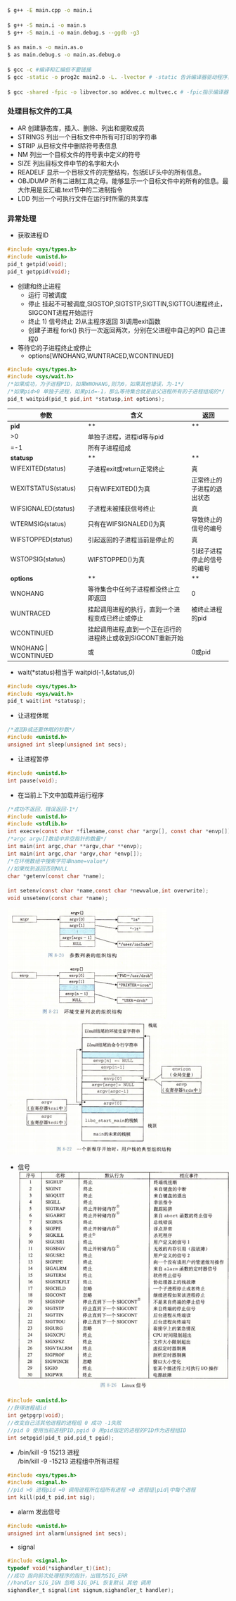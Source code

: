 ```sh
$ g++ -E main.cpp -o main.i

$ g++ -S main.i -o main.s
$ g++ -S main.i -o main.debug.s --ggdb -g3

$ as main.s -o main.as.o
$ as main.debug.s -o main.as.debug.o

$ gcc -c #编译和汇编但不要链接
$ gcc -static -o prog2c main2.o -L. -lvector # -static 告诉编译器驱动程序，链接器应该构建一个完全链接的可执行目标文件，-lvector 是 libvector.a 的缩写，-L.参数告诉链接器在当前目录下查找libvector.a

$ gcc -shared -fpic -o libvector.so addvec.c multvec.c # -fpic指示编译器生成与位置无关的代码，-shared指示链接器创建一个共享的目标文件
```

### 处理目标文件的工具
* AR 创建静态库，插入、删除、列出和提取成员
* STRINGS 列出一个目标文件中所有可打印的字符串
* STRIP 从目标文件中删除符号表信息
* NM 列出一个目标文件的符号表中定义的符号
* SIZE 列出目标文件中节的名字和大小
* READELF 显示一个目标文件的完整结构，包括ELF头中的所有信息。
* OBJDUMP 所有二进制工具之母。能够显示一个目标文件中的所有的信息。最大作用是反汇编.text节中的二进制指令
* LDD 列出一个可执行文件在运行时所需的共享库

### 异常处理
* 获取进程ID 
```c
#include <sys/types.h>
#include <unistd.h>
pid_t getpid(void);
pid_t getppid(void);
```
* 创建和终止进程
  - 运行 可被调度
  - 停止 挂起不可被调度,SIGSTOP,SIGTSTP,SIGTTIN,SIGTTOU进程终止，SIGCONT进程开始运行
  - 终止 1) 信号终止 2)从主程序返回 3)调用exit函数
  - 创建子进程 fork() 执行一次返回两次，分别在父进程中自己的PID 自己进程0
* 等待它的子进程终止或停止
  - options[WNOHANG,WUNTRACED,WCONTINUED]
```c
#include <sys/types.h>
#include <sys/wait.h>
/*如果成功，为子进程PID，如果WNOHANG,则为0，如果其他错误，为-1*/
/*如果pid>0 单独子进程，如果pid=-1，那么等待集合就是由父进程所有的子进程组成的*/
pid_t waitpid(pid_t pid,int *statusp,int options);
```

|参数|含义|返回
|----|---|----
|**pid**|**|**
|>0|单独子进程，进程id等与pid|
|=-1|所有子进程组成|
|**statusp**|**|**
|WIFEXITED(status)|子进程exit或return正常终止|真
|WEXITSTATUS(status)|只有WIFEXITED()为真|正常终止的子进程的退出状态
|WIFSIGNALED(status)|子进程未被捕获信号终止|真
|WTERMSIG(status)|只有在WIFSIGNALED()为真|导致终止的信号的编号
|WIFSTOPPED(status)|引起返回的子进程当前是停止的|真
|WSTOPSIG(status)|WIFSTOPPED()为真|引起子进程停止的信号的编号
|**options**|**|**
|WNOHANG|等待集合中任何子进程都没终止立即返回|0
|WUNTRACED|挂起调用进程的执行，直到一个进程变成已终止或停止|被终止进程的pid
|WCONTINUED|挂起调用进程,直到一个正在运行的进程终止或收到SIGCONT重新开始|
|WNOHANG \| WCONTINUED |或|0或pid


* wait(\*status)相当于 waitpid(-1,&status,0)
```c
#include <sys/types.h>
#include <sys/wait.h>
pid_t wait(int *statusp);
```

* 让进程休眠
```c
/*返回0或还要休眠的秒数*/
#include <unistd.h>
unsigned int sleep(unsigned int secs);
```

* 让进程暂停
```c
#include <unistd.h>
int pause(void);
```

* 在当前上下文中加载并运行程序
```c
/*成功不返回，错误返回-1*/
#include <unistd.h>
#include <stdlib.h>
int execve(const char *filename,const char *argv[], const char *envp[]);
/*argc argv[]数组中非空指针的数量*/
int main(int argc,char **argv,char **envp);
int main(int argc,char *argv,char *envp[]);
/*在环境数组中搜索字符串name=value*/
//如果找到返回否则NULL
char *getenv(const char *name);

int setenv(const char *name,const char *newvalue,int overwrite);
void unsetenv(const char *name);
```
![](../image/execve.png)
![](../image/execve1.png)

* 信号
![](./image/sign.png)

```c
#include <unistd.h>
//获得进程组id
int getpgrp(void);
//改变自己活其他进程的进程组 0 成功 -1失败
//pid 0 使用当前进程PID,pgid 0 用pid指定的进程的PID作为进程组ID
int setpgid(pid_t pid,pid_t pgid);
```

* /bin/kill -9 15213  进程  
/bin/kill -9 -15213 进程组中所有进程

```c
#include <sys/types.h>
#include <signal.h>
//pid >0 进程pid =0 调用进程所在组所有进程 <0 进程组|pid|中每个进程
int kill(pid_t pid,int sig);
```

* alarm 发出信号
```c
#include <unistd.h>
unsigned int alarm(unsigned int secs);
```

* signal
```c
#include <signal.h>
typedef void(*sighandler_t)(int);
//成功 指向前次处理程序的指针，出错为SIG_ERR
//handler SIG_IGN 忽略 SIG_DFL 恢复默认 其他 调用
sighandler_t signal(int signum,sighandler_t handler);
```